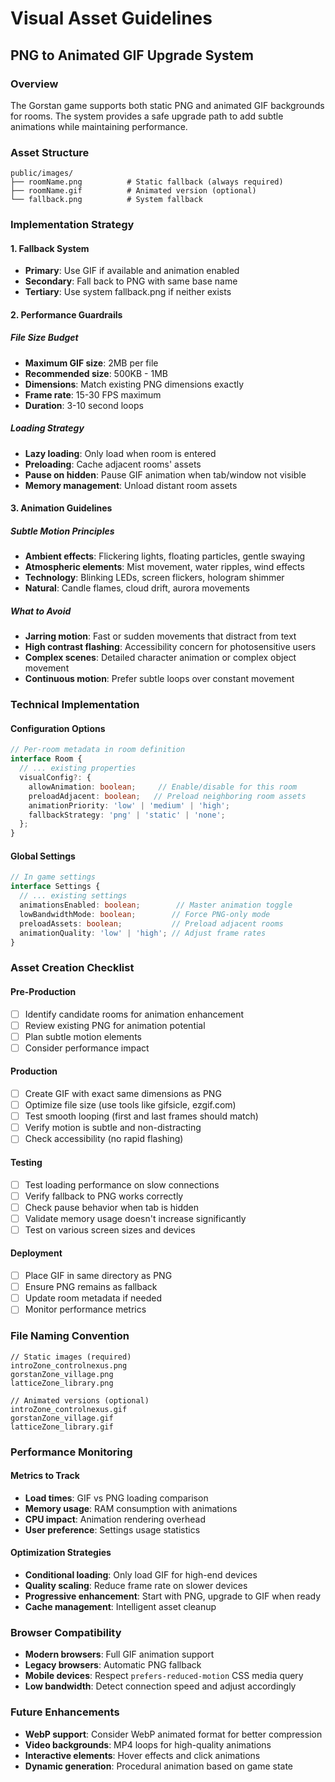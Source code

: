 # Visual Asset Guidelines

## PNG to Animated GIF Upgrade System

### Overview
The Gorstan game supports both static PNG and animated GIF backgrounds for rooms. The system provides a safe upgrade path to add subtle animations while maintaining performance.

### Asset Structure
```
public/images/
├── roomName.png          # Static fallback (always required)
├── roomName.gif          # Animated version (optional)
└── fallback.png          # System fallback
```

### Implementation Strategy

#### 1. Fallback System
- **Primary**: Use GIF if available and animation enabled
- **Secondary**: Fall back to PNG with same base name
- **Tertiary**: Use system fallback.png if neither exists

#### 2. Performance Guardrails

##### File Size Budget
- **Maximum GIF size**: 2MB per file
- **Recommended size**: 500KB - 1MB
- **Dimensions**: Match existing PNG dimensions exactly
- **Frame rate**: 15-30 FPS maximum
- **Duration**: 3-10 second loops

##### Loading Strategy
- **Lazy loading**: Only load when room is entered
- **Preloading**: Cache adjacent rooms' assets
- **Pause on hidden**: Pause GIF animation when tab/window not visible
- **Memory management**: Unload distant room assets

#### 3. Animation Guidelines

##### Subtle Motion Principles
- **Ambient effects**: Flickering lights, floating particles, gentle swaying
- **Atmospheric elements**: Mist movement, water ripples, wind effects
- **Technology**: Blinking LEDs, screen flickers, hologram shimmer
- **Natural**: Candle flames, cloud drift, aurora movements

##### What to Avoid
- **Jarring motion**: Fast or sudden movements that distract from text
- **High contrast flashing**: Accessibility concern for photosensitive users
- **Complex scenes**: Detailed character animation or complex object movement
- **Continuous motion**: Prefer subtle loops over constant movement

### Technical Implementation

#### Configuration Options
```typescript
// Per-room metadata in room definition
interface Room {
  // ... existing properties
  visualConfig?: {
    allowAnimation: boolean;     // Enable/disable for this room
    preloadAdjacent: boolean;   // Preload neighboring room assets
    animationPriority: 'low' | 'medium' | 'high';
    fallbackStrategy: 'png' | 'static' | 'none';
  };
}
```

#### Global Settings
```typescript
// In game settings
interface Settings {
  // ... existing settings
  animationsEnabled: boolean;        // Master animation toggle
  lowBandwidthMode: boolean;        // Force PNG-only mode
  preloadAssets: boolean;           // Preload adjacent rooms
  animationQuality: 'low' | 'high'; // Adjust frame rates
}
```

### Asset Creation Checklist

#### Pre-Production
- [ ] Identify candidate rooms for animation enhancement
- [ ] Review existing PNG for animation potential
- [ ] Plan subtle motion elements
- [ ] Consider performance impact

#### Production
- [ ] Create GIF with exact same dimensions as PNG
- [ ] Optimize file size (use tools like gifsicle, ezgif.com)
- [ ] Test smooth looping (first and last frames should match)
- [ ] Verify motion is subtle and non-distracting
- [ ] Check accessibility (no rapid flashing)

#### Testing
- [ ] Test loading performance on slow connections
- [ ] Verify fallback to PNG works correctly
- [ ] Check pause behavior when tab is hidden
- [ ] Validate memory usage doesn't increase significantly
- [ ] Test on various screen sizes and devices

#### Deployment
- [ ] Place GIF in same directory as PNG
- [ ] Ensure PNG remains as fallback
- [ ] Update room metadata if needed
- [ ] Monitor performance metrics

### File Naming Convention
```
// Static images (required)
introZone_controlnexus.png
gorstanZone_village.png
latticeZone_library.png

// Animated versions (optional)
introZone_controlnexus.gif
gorstanZone_village.gif
latticeZone_library.gif
```

### Performance Monitoring

#### Metrics to Track
- **Load times**: GIF vs PNG loading comparison
- **Memory usage**: RAM consumption with animations
- **CPU impact**: Animation rendering overhead
- **User preference**: Settings usage statistics

#### Optimization Strategies
- **Conditional loading**: Only load GIF for high-end devices
- **Quality scaling**: Reduce frame rate on slower devices
- **Progressive enhancement**: Start with PNG, upgrade to GIF when ready
- **Cache management**: Intelligent asset cleanup

### Browser Compatibility
- **Modern browsers**: Full GIF animation support
- **Legacy browsers**: Automatic PNG fallback
- **Mobile devices**: Respect `prefers-reduced-motion` CSS media query
- **Low bandwidth**: Detect connection speed and adjust accordingly

### Future Enhancements
- **WebP support**: Consider WebP animated format for better compression
- **Video backgrounds**: MP4 loops for high-quality animations
- **Interactive elements**: Hover effects and click animations
- **Dynamic generation**: Procedural animation based on game state
